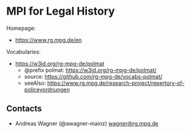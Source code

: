 # MPI for Legal History

Homepage:

* <https://www.rg.mpg.de/en>

Vocabularies:

* <https://w3id.org/rg-mpg-de/polmat>
  * @prefix polmat: <https://w3id.org/rg-mpg-de/polmat/>
  * source: <https://github.com/rg-mpg-de/vocabs-polmat/>
  * seeAlso: <https://www.rg.mpg.de/research-project/repertory-of-policeyordnungen>

## Contacts

* Andreas Wagner (@awagner-mainz) <wagner@rg.mpg.de>
